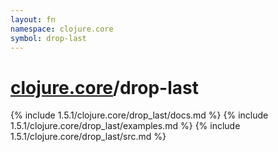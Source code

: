 ```yaml
---
layout: fn
namespace: clojure.core
symbol: drop-last
---
```


# [clojure.core](../)/drop-last

{% include 1.5.1/clojure.core/drop_last/docs.md %}
{% include 1.5.1/clojure.core/drop_last/examples.md %}
{% include 1.5.1/clojure.core/drop_last/src.md %}


